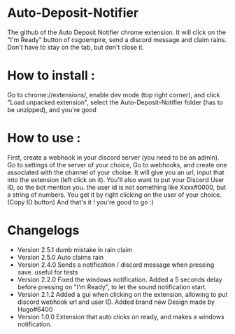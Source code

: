 # Auto-Deposit-Notifier
The github of the Auto Deposit Notifier chrome extension. It will click on the "I'm Ready" button of csgoempire, send a discord message and claim rains. Don't have to stay on the tab, but don't close it.

# How to install :
Go to chrome://extensions/, enable dev mode (top right corner), and click "Load unpacked extension", select the Auto-Deposit-Notifier folder (has to be unzipped), and you're good

# How to use :
First, create a webhook in your discord server (you need to be an admin). Go to settings of the server of your choice,
Go to webhooks, and create one associated with the channel of your choise. It will give you an url, input that into the extension
(left click on it).
You'll also want to put your Discord User ID, so the bot mention you. the user id is not something like Xxxx#0000, but a string of numbers. You get it by right clicking on the user of your choice. (Copy ID button)
And that's it ! you're good to go :)

# Changelogs
- Version 2.5.1
  dumb mistake in rain claim
- Version 2.5.0
  Auto claims rain
- Version 2.4.0
  Sends a notification / discord message when pressing save. useful for tests
- Version 2.2.0
  Fixed the windows notification.
  Added a 5 seconds delay before pressing on "I'm Ready", to let the sound notification start.
- Version 2.1.2
  Added a gui when clicking on the extension, allowing to put discord webhook url and user ID.
  Added brand new Design made by Hugo#6400
- Version 1.0.0
  Extension that auto clicks on ready, and makes a windows notification.
